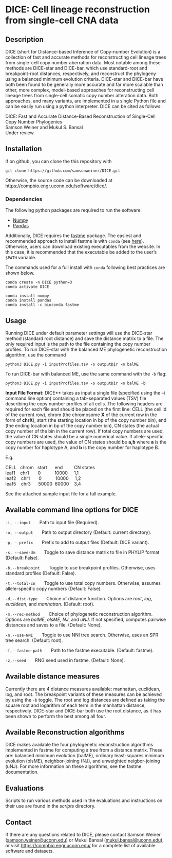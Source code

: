 ﻿# DICE: Cell lineage reconstruction from single-cell CNA data

## **Description**
DICE (short for Distance-based Inference of Copy-number Evolution) is a collection of fast and accurate methods for reconstructing cell lineage trees from single-cell copy number aberration data. Most notable among these methods are DICE-star and DICE-bar, which use standard-root and breakpoint-root distances, respectively, and reconstruct the phylogeny using a balanced minimum evolution criteria. DICE-star and DICE-bar have both been found to be generally more accurate and far more scalable than other, more complex, model-based approaches for reconstructing cell lineage trees from single-cell somatic copy number alteration data. Both approaches, and many variants, are implemented in a single Python file and can be easily run using a python interpreter. DICE can be cited as follows:

<a>DICE: Fast and Accurate Distance-Based Reconstruction of Single-Cell Copy Number Phylogenies</a><br>
Samson Weiner and Mukul S. Bansal<br>
Under review.

## Installation
If on github, you can clone the this repository with
```
git clone https://github.com/samsonweiner/DICE.git
```
Otherwise, the source code can be downloaded at https://compbio.engr.uconn.edu/software/dice/.

### Dependencies

The following python packages are required to run the software:
* [Numpy](https://numpy.org/)
* [Pandas](https://pandas.pydata.org/)

Additionally, DICE requires the [fastme](http://www.atgc-montpellier.fr/fastme/binaries.php) package. The easiest and recommended approach to install fastme is with `conda` (see [here](https://anaconda.org/bioconda/fastme)). Otherwise, users can download existing executables from the website. In this case, it is recommended that the executable be added to the user’s `$PATH` variable. 

The commands used for a full install with `conda` following best practices are shown below.
```
conda create -n DICE python=3
conda activate DICE

conda install numpy
conda install pandas
conda install -c bioconda fastme
```

## Usage

Running DICE under default parameter settings will use the DICE-star method (standard root distance) and save the distance matrix to a file. The only required input is the path to the file containing the copy number profiles. To run DICE-star with the balanced ME phylogenetic reconstruction algorithm, use the command
```
python3 DICE.py -i inputProfiles.tsv -o outputDir -m balME
```
To run DICE-bar with balanced ME, use the same command with the `-b` flag:
```
python3 DICE.py -i inputProfiles.tsv -o outputDir -m balME -b
```

**Input File Format:** DICE** takes as input a single file (specified using the –i command line option) containing a tab-separated values (TSV) file describing the copy number profiles of all cells. The following headers are required for each file and should be placed on the first line: CELL (the cell id of the current row), chrom (the chromosome **X** of the current row in the form of **chrX**), start (the starting location in bp of the copy number bin), end (the ending location in bp of the copy number bin), CN states (the actual copy number of the bin in the current row). If total copy numbers are used, the value of CN states should be a single numerical value. If allele-specific copy numbers are used, the value of CN states should be **a,b** where **a** is the copy number for haplotype A, and **b** is the copy number for haplotype B.

E.g.

CELL &nbsp; chrom &nbsp; start &nbsp;&nbsp;&nbsp;&nbsp; end &nbsp;&nbsp;&nbsp;&nbsp;&nbsp;&nbsp;&nbsp;&nbsp;CN states <br>
leaf1 &nbsp;&nbsp; chr1	&nbsp;&nbsp;&nbsp;&nbsp;&nbsp; 0 &nbsp;&nbsp;&nbsp;&nbsp;&nbsp;&nbsp;&nbsp;&nbsp;&nbsp; 10000 &nbsp;&nbsp;&nbsp; 1,1 <br>
leaf2 &nbsp;&nbsp; chr1	&nbsp;&nbsp;&nbsp;&nbsp;&nbsp; 0 &nbsp;&nbsp;&nbsp;&nbsp;&nbsp;&nbsp;&nbsp;&nbsp;&nbsp; 10000 &nbsp;&nbsp;&nbsp; 1,2 <br>
leaf5 &nbsp;&nbsp; chr3 &nbsp;&nbsp;&nbsp;&nbsp;&nbsp;50000 &nbsp;60000	&nbsp;&nbsp;&nbsp;3,4

See the attached sample input file for a full example.


## Available command line options for DICE
`-i, --input` &nbsp;&nbsp;&nbsp;&nbsp;&nbsp; Path to input file (Required).

`-o, --output` &nbsp;&nbsp;&nbsp;&nbsp;&nbsp; Path to output directory (Default: current directory). 

`-p, --prefix` &nbsp;&nbsp;&nbsp;&nbsp;&nbsp; Prefix to add to output files (Default: DICE variant). 

`-s, --save-dm` &nbsp;&nbsp;&nbsp;&nbsp;&nbsp; Toggle to save distance matrix to file in PHYLIP format (Default: False). 

`-b,--breakpoint` &nbsp;&nbsp;&nbsp;&nbsp;&nbsp; Toggle to use breakpoint profiles. Otherwise, uses standard profiles (Default: False).

`-t,--total-cn` &nbsp;&nbsp;&nbsp;&nbsp;&nbsp; Toggle to use total copy numbers. Otherwise, assumes allele-specific copy numbers (Default: False).

`-d,--dist-type` &nbsp;&nbsp;&nbsp;&nbsp;&nbsp; Choice of distance function. Options are *root*, *log*, *euclidean*, and *manhattan*. (Default: root).

`-m,--rec-method` &nbsp;&nbsp;&nbsp;&nbsp;&nbsp; Choice of phylogenetic reconstruction algorithm. Options are *balME*, *olsME*, *NJ*, and *uNJ*. If not specified, computes pairwise distances and saves to a file. (Default: None).

`-n,--use-NNI` &nbsp;&nbsp;&nbsp;&nbsp;&nbsp; Toggle to use NNI tree search. Otherwise, uses an SPR tree search. (Default: root).

`-f,--fastme-path` &nbsp;&nbsp;&nbsp;&nbsp;&nbsp; Path to the fastme executable. (Default: fastme).

`-z,--seed` &nbsp;&nbsp;&nbsp;&nbsp;&nbsp; RNG seed used in fastme. (Default: None).


## Available distance measures

Currently there are 4 distance measures available: manhattan, euclidean, log, and root. The breakpoint variants of these measures can be achieved by using the `-b` toggle. The root and log distances are defined as taking the square root and logarithm of each term in the manhattan distance, respectively. DICE-star and DICE-bar both use the root distance, as it has been shown to perform the best among all four.

## Available Reconstruction algorithms

DICE makes available the four phylogenetic reconstruction algorithms implemented in fastme for computing a tree from a distance matrix. These are: balanced minimum evolution (balME), ordinary least-squares minimum evolution (olsME), neighbor-joining (NJ), and unweighted neigbor-joining (uNJ). For more information on these algorithms, see the fastme documentation.

## Evaluations

Scripts to run various methods used in the evaluations and instructions on their use are found in the *scripts* directory.


## Contact
If there are any questions related to DICE, please contact Samson Weiner (<samson.weiner@uconn.edu>) or Mukul Bansal (<mukul.bansal@uconn.edu>), or visit <https://compbio.engr.uconn.edu/> for a complete list of available software and datasets.

